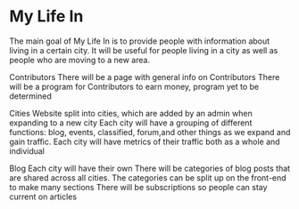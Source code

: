 My Life In
=====

The main goal of My Life In is to provide people with information about living in a certain city. It will be useful for people living in a city as well as people who are moving to a new area.

Contributors
There will be a page with general info on Contributors
There will be a program for Contributors to earn money, program yet to be determined

Cities
Website split into cities, which are added by an admin when expanding to a new city
Each city will have a grouping of different functions: blog, events, classified, forum,and other things as we expand and gain traffic. 
Each city will have metrics of their traffic both as a whole and individual

Blog
Each city will have their own 
There will be categories of blog posts that are shared across all cities. The categories can be split up on the front-end to make many sections
There will be subscriptions so people can stay current on articles



